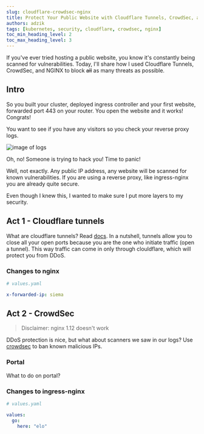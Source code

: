 ```yaml
---
slug: cloudflare-crowdsec-nginx
title: Protect Your Public Website with Cloudflare Tunnels, CrowdSec, and NGINX
authors: adzik
tags: [kubernetes, security, cloudflare, crowdsec, nginx]
toc_min_heading_level: 2
toc_max_heading_level: 3
---
```


If you've ever tried hosting a public website,
you know it's constantly being scanned for vulnerabilities.
Today, I'll share how I used Cloudflare Tunnels, CrowdSec,
and NGINX to block ~~all~~ as many threats as possible.

<!-- truncate -->

## Intro

So you built your cluster, deployed ingress controller and your first website,
forwarded port 443 on your router. You open the website and it works! Congrats!

You want to see if you have any visitors so you check your reverse proxy logs.

![image of logs](https://as1.ftcdn.net/v2/jpg/11/18/14/06/1000_F_1118140600_zdcwZWu8l3H4teBRGUdCu6YjNSV0qe27.jpg)

Oh, no! Someone is trying to hack you! Time to panic!

Well, not exactly. Any public IP address, any website will be scanned for known vulnerabilities.
If you are using a reverse proxy, like ingress-nginx you are already quite secure.

Even though I knew this, I wanted to make sure I put more layers to my security.

## Act 1 - Cloudflare tunnels

What are cloudflare tunnels? Read [docs](https://developers.cloudflare.com/cloudflare-one/connections/connect-networks/).
In a nutshell, tunnels allow you to close all your open ports because you are the one who initiate traffic (open a tunnel).
This way traffic can come in only through clouldflare, which will protect you from DDoS.

### Changes to nginx

```yaml
# values.yaml

x-forwarded-ip: siema
```

## Act 2 - CrowdSec

> Disclaimer: nginx 1.12 doesn't work

DDoS protection is nice, but what about scanners we saw in our logs? Use [crowdsec](https://app.crowdsec.net/security-engines)
to ban known malicious IPs.

### Portal

What to do on portal?

### Changes to ingress-nginx

```yaml
# values.yaml

values:
  go:
    here: "elo"
```
